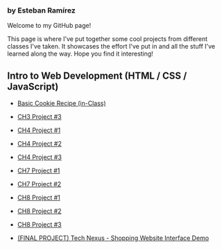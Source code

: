 ### by Esteban Ramírez
Welcome to my GitHub page!

This page is where I’ve put together some cool projects from different classes I've taken. It showcases the effort I've put in and all the stuff I've learned along the way. Hope you find it interesting!

## Intro to Web Development (HTML / CSS / JavaScript)
* [Basic Cookie Recipe (in-Class)](https://estebanramirezm.github.io/classProjects/Cookie%20Website%20(in-Class)/cookies.html)
* [CH3 Project #3](https://estebanramirezm.github.io/chapter3/project3/default.html)
* [CH4 Project #1](https://estebanramirezm.github.io/chapter04/project1/ch04-proj01.html)
* [CH4 Project #2](https://estebanramirezm.github.io/chapter04/project2/ch04-proj02.html)
* [CH4 Project #3](https://estebanramirezm.github.io/chapter04/project3/ch04-proj3.html)
* [CH7 Project #1](https://estebanramirezm.github.io/IntroToWebDev/chapter07/project01/main.html)
* [CH7 Project #2](https://estebanramirezm.github.io/IntroToWebDev/chapter07/project02/main.html)
* [CH8 Project #1](https://estebanramirezm.github.io/IntroToWebDev/chapter08/project1/ch08-proj01.html)
* [CH8 Project #2](https://estebanramirezm.github.io/IntroToWebDev/chapter08/project2/ch08-proj02.html)
* [CH8 Project #3](https://estebanramirezm.github.io/IntroToWebDev/chapter08/Project03/ch08-proj3.html)

* [(FINAL PROJECT) Tech Nexus - Shopping Website Interface Demo](https://technexusshop.netlify.app/home.html)

